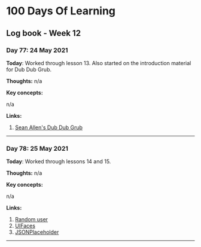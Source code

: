 # 100 Days Of Learning

## Log book - Week 12

### Day 77: 24 May 2021

**Today**: Worked through lesson 13. Also started on the introduction material for Dub Dub Grub. 

**Thoughts:** n/a

**Key concepts:**

n/a

**Links:**

1. [Sean Allen's Dub Dub Grub](https://seanallen.teachable.com/p/dub-dub-grub-swiftui-mapkit-cloudkit)

---

### Day 78: 25 May 2021

**Today**: Worked through lessons 14 and 15.

**Thoughts:** n/a

**Key concepts:**

n/a

**Links:**

1. [Random user](https://randomuser.me/)
2. [UIFaces](https://uifaces.co/)
3. [JSONPlaceholder](https://jsonplaceholder.typicode.com/)

---
